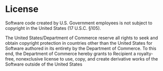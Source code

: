 # License

Software code created by U.S. Government employees is not subject to copyright in the United States
(17 U.S.C. §105).

The United States/Department of Commerce reserve all rights to seek and obtain
copyright protection in countries other than the United States for Software authored in its entirety by the
Department of Commerce. To this end, the Department of Commerce hereby grants to Recipient a
royalty-free, nonexclusive license to use, copy, and create derivative works of the Software outside of the
United States
